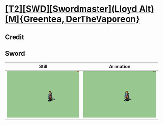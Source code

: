 # [\[T2\]\[SWD\]\[Swordmaster\]\(Lloyd Alt\)\[M\]{Greentea, DerTheVaporeon}](../)

## Credit


	
## Sword

| Still | Animation |
| :---: | :-------: |
| ![Sword still](./Sword_000.png) | ![Sword animation](./Sword.gif) |
